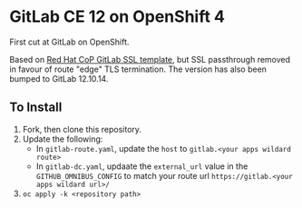 # GitLab CE 12 on OpenShift 4

First cut at GitLab on OpenShift.

Based on [Red Hat CoP GitLab SSL template](https://github.com/redhat-cop/containers-quickstarts/blob/master/gitlab-ce/.openshift/templates/gitlab-ssl.yml), but SSL passthrough removed in favour of route "edge" TLS termination.  The version has also been bumped to GitLab 12.10.14.

## To Install

1. Fork, then clone this repository.
2. Update the following:
    * In `gitlab-route.yaml`, update the `host` to `gitlab.<your apps wildard route>`
    * In `gitlab-dc.yaml`, updaate the `external_url` value in the `GITHUB_OMNIBUS_CONFIG` to match your route url `https://gitlab.<your apps wildard url>/`
3. `oc apply -k <repository path>`